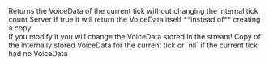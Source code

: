 <function name="GetCurrentTick" parent="VoiceStream" type="classfunc">
	<description>
		Returns the VoiceData of the current tick without changing the internal tick count
		<added version="0.8"></added>
	</description>
	<realm>Server</realm>
	<args>
		<arg name="directData" type="boolean" default="false">
			If true it will return the VoiceData itself **instead of** creating a copy<br>
			If you modify it you will change the VoiceData stored in the stream!
		</arg>
	</args>
	<rets>
		<ret name="voiceData" type="VoiceData">Copy of the internally stored VoiceData for the current tick or `nil` if the current tick had no VoiceData</ret>
	</rets>
</function>